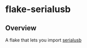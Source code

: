 # flake-serialusb

## Overview

A flake that lets you import [serialusb](https://github.com/matlo/serialusb) 
